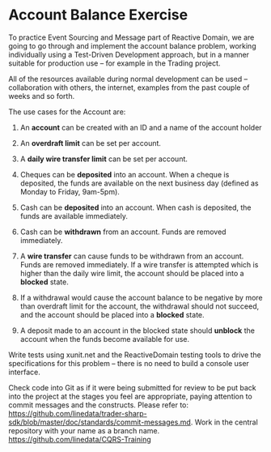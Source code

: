 # Account Balance Exercise

To practice Event Sourcing and Message part of Reactive Domain, we are going to go through and implement the account balance problem, working individually using a Test-Driven Development approach, but in a manner suitable for production use – for example in the Trading project.

All of the resources available during normal development can be used – collaboration with others, the internet, examples from the past couple of weeks and so forth.

The use cases for the Account are:

1.	An **account** can be created with an ID and a name of the account holder

2.	An **overdraft limit** can be set per account.

3.	A **daily wire transfer limit** can be set per account.

4.	Cheques can be **deposited** into an account. When a cheque is deposited, the funds are available on the next business day (defined as Monday to Friday, 9am-5pm).

5.	Cash can be **deposited** into an account. When cash is deposited, the funds are available immediately.

6.	Cash can be **withdrawn** from an account. Funds are removed immediately.

7.	A **wire transfer** can cause funds to be withdrawn from an account. Funds are removed immediately. If a wire transfer is attempted which is higher than the daily wire limit, the account should be placed into a **blocked** state.

8.	If a withdrawal would cause the account balance to be negative by more than overdraft limit for the account, the withdrawal should not succeed, and the account should be placed into a **blocked** state.

9.	A deposit made to an account in the blocked state should **unblock** the account when the funds become available for use.

Write tests using xunit.net and the ReactiveDomain testing tools to drive the specifications for this problem – there is no need to build a console user interface.

Check code into Git as if it were being submitted for review to be put back into the project at the stages you feel are appropriate, paying attention to commit messages and the constructs. 
Please refer to:
https://github.com/linedata/trader-sharp-sdk/blob/master/doc/standards/commit-messages.md.
Work in the central repository with your name as a branch name.
https://github.com/linedata/CQRS-Training
